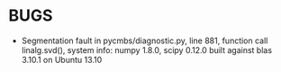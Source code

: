 # BUGS

 * Segmentation fault in pycmbs/diagnostic.py, line 881, function call linalg.svd(),
   system info: numpy 1.8.0, scipy 0.12.0 built against blas 3.10.1 on Ubuntu 13.10
